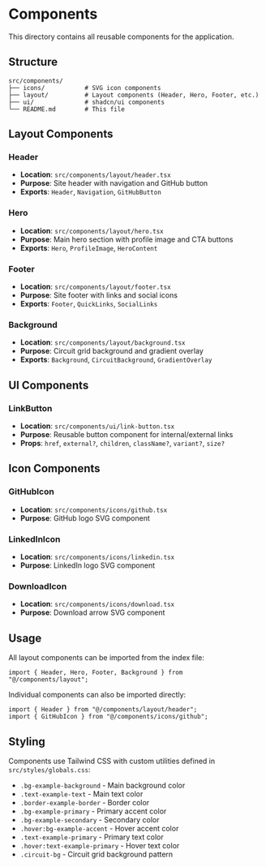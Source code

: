# Components

This directory contains all reusable components for the application.

## Structure

```
src/components/
├── icons/           # SVG icon components
├── layout/          # Layout components (Header, Hero, Footer, etc.)
├── ui/              # shadcn/ui components
└── README.md        # This file
```

## Layout Components

### Header

- **Location**: `src/components/layout/header.tsx`
- **Purpose**: Site header with navigation and GitHub button
- **Exports**: `Header`, `Navigation`, `GitHubButton`

### Hero

- **Location**: `src/components/layout/hero.tsx`
- **Purpose**: Main hero section with profile image and CTA buttons
- **Exports**: `Hero`, `ProfileImage`, `HeroContent`

### Footer

- **Location**: `src/components/layout/footer.tsx`
- **Purpose**: Site footer with links and social icons
- **Exports**: `Footer`, `QuickLinks`, `SocialLinks`

### Background

- **Location**: `src/components/layout/background.tsx`
- **Purpose**: Circuit grid background and gradient overlay
- **Exports**: `Background`, `CircuitBackground`, `GradientOverlay`

## UI Components

### LinkButton

- **Location**: `src/components/ui/link-button.tsx`
- **Purpose**: Reusable button component for internal/external links
- **Props**: `href`, `external?`, `children`, `className?`, `variant?`, `size?`

## Icon Components

### GitHubIcon

- **Location**: `src/components/icons/github.tsx`
- **Purpose**: GitHub logo SVG component

### LinkedInIcon

- **Location**: `src/components/icons/linkedin.tsx`
- **Purpose**: LinkedIn logo SVG component

### DownloadIcon

- **Location**: `src/components/icons/download.tsx`
- **Purpose**: Download arrow SVG component

## Usage

All layout components can be imported from the index file:

```tsx
import { Header, Hero, Footer, Background } from "@/components/layout";
```

Individual components can also be imported directly:

```tsx
import { Header } from "@/components/layout/header";
import { GitHubIcon } from "@/components/icons/github";
```

## Styling

Components use Tailwind CSS with custom utilities defined in `src/styles/globals.css`:

- `.bg-example-background` - Main background color
- `.text-example-text` - Main text color
- `.border-example-border` - Border color
- `.bg-example-primary` - Primary accent color
- `.bg-example-secondary` - Secondary color
- `.hover:bg-example-accent` - Hover accent color
- `.text-example-primary` - Primary text color
- `.hover:text-example-primary` - Hover text color
- `.circuit-bg` - Circuit grid background pattern
